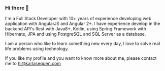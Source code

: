 ### Hi there 👋


I'm a Full Stack Developer with 10+ years of experience developing web application with AngularJS and Angular 2+. I have experience develop in the backend API's Rest with Java8+, Kotlin, using Spring Framework with Hibernate, JPA and using PostgreSQL and SQL Server as a database. 

I am a person who like to learn something new every day, I love to solve real life problems using technology.

If you like my profile and you want to know more about me, please contact me to hi@karlasequen.com


<!--
**karlitasg7/karlitasg7** is a ✨ _special_ ✨ repository because its `README.md` (this file) appears on your GitHub profile.

Here are some ideas to get you started:

- 🔭 I’m currently working on ...
- 🌱 I’m currently learning ...
- 👯 I’m looking to collaborate on ...
- 🤔 I’m looking for help with ...
- 💬 Ask me about ...
- 📫 How to reach me: ...
- 😄 Pronouns: ...
- ⚡ Fun fact: ...
-->
